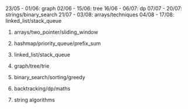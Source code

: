 23/05 - 01/06: graph
02/06 - 15/06: tree
16/06 - 06/07: dp
07/07 - 20/07: strings/binary_search
21/07 - 03/08: arrays/techniques
04/08 - 17/08: linked_list/stack_queue


1. arrays/two_pointer/sliding_window
2. hashmap/priority_queue/prefix_sum
3. linked_list/stack_queue
4. graph/tree/trie

5. binary_search/sorting/greedy
6. backtracking/dp/maths
7. string algorithms


